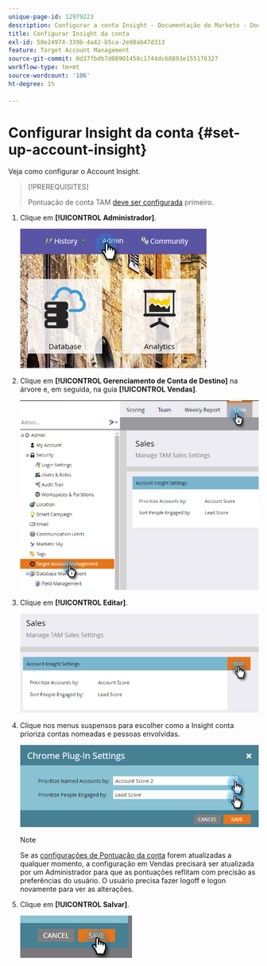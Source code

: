 ```yaml
---
unique-page-id: 12979223
description: Configurar a conta Insight - Documentação do Marketo - Documentação do produto
title: Configurar Insight da conta
exl-id: 50e24974-339b-4a42-b5ca-2e80ab47d313
feature: Target Account Management
source-git-commit: 0d37fbdb7d08901458c1744dc68893e155176327
workflow-type: tm+mt
source-wordcount: '106'
ht-degree: 1%

---
```


# Configurar Insight da conta {#set-up-account-insight}

Veja como configurar o Account Insight.

>[!PREREQUISITES]
>
>Pontuação de conta TAM [deve ser configurada](/help/marketo/product-docs/target-account-management/setup-tam/account-score.md) primeiro.

1. Clique em **[!UICONTROL Administrador]**.

   ![](assets/admin-1.png)

1. Clique em **[!UICONTROL Gerenciamento de Conta de Destino]** na árvore e, em seguida, na guia **[!UICONTROL Vendas]**.

   ![](assets/set-up-account-insight-2.png)

1. Clique em **[!UICONTROL Editar]**.

   ![](assets/set-up-account-insight-3.png)

1. Clique nos menus suspensos para escolher como a Insight conta prioriza contas nomeadas e pessoas envolvidas.

   ![](assets/four-4.png)

   >[!NOTE]
   >
   >Se as [configurações de Pontuação da conta](/help/marketo/product-docs/target-account-management/setup-tam/account-score.md) forem atualizadas a qualquer momento, a configuração em Vendas precisará ser atualizada por um Administrador para que as pontuações reflitam com precisão as preferências do usuário. O usuário precisa fazer logoff e logon novamente para ver as alterações.

1. Clique em **[!UICONTROL Salvar]**.

   ![](assets/five-4.png)
